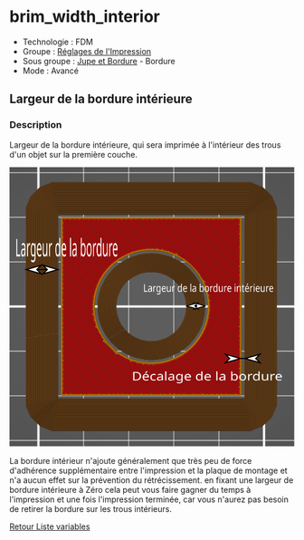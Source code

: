 # brim_width_interior


* Technologie : FDM
* Groupe : [Réglages de l'Impression](../print_settings/print_settings.md)
* Sous groupe : [Jupe et Bordure](../print_settings/print_settings.md#jupe-et-bordure) - Bordure
* Mode : Avancé

## Largeur de la bordure intérieure

### Description

Largeur de la bordure intérieure, qui sera imprimée à l'intérieur des trous d'un objet sur la première couche.

![brim_width_interior](./images/brim_width_interior/001.svg)

La bordure intérieur n'ajoute généralement que très peu de force d'adhérence supplémentaire entre l'impression et la plaque de montage et n'a aucun effet sur la prévention du rétrécissement. en fixant une largeur de bordure intérieure à Zéro cela peut vous faire gagner du temps à l'impression et une fois l'impression terminée, car vous n'aurez pas besoin de retirer la bordure sur les trous intérieurs.

[Retour Liste variables](variable_list.md)